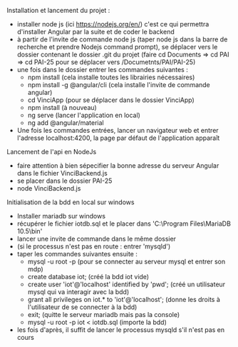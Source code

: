 Installation et lancement du projet :
- installer node js (ici https://nodejs.org/en/) c'est ce qui permettra d'installer Angular par la suite et de coder le backend
- à partir de l'invite de commande node js (taper node js dans la barre de recherche et prendre Nodejs command prompt), se déplacer vers le dossier contenant le dossier .git du projet (faire cd Documents => cd PAI => cd PAI-25 pour se déplacer vers /Documetnts/PAI/PAI-25)
- une fois dans le dossier entrer les commandes suivantes : 
  - npm install (cela installe toutes les librairies nécessaires)
  - npm install -g @angular/cli (cela installe l'invite de commande angular)
  - cd VinciApp (pour se déplacer dans le dossier VinciApp)
  - npm install (à nouveau)
  - ng serve (lancer l'application en local)
  - ng add @angular/material
- Une fois les commandes entrées, lancer un navigateur web et entrer l'adresse localhost:4200, la page par défaut de l'application apparaît

Lancement de l'api en NodeJs
- faire attention à bien sépecifier la bonne adresse du serveur Angular dans le fichier VinciBackend.js
- se placer dans le dossier PAI-25
- node VinciBackend.js

Initialisation de la bdd en local sur windows

- Installer mariadb sur windows
- récupérer le fichier iotdb.sql et le placer dans 'C:\Program Files\MariaDB 10.5\bin'
- lancer une invite de commande dans le même dossier
- (si le processus n'est pas en route : entrer 'mysqld') 
- taper les commandes suivantes ensuite : 
  - mysql -u root -p (pour se connecter au serveur mysql et entrer son mdp)
  - create database iot; (créé la bdd iot vide)
  - create user 'iot'@'localhost' identified by 'pwd'; (créé un utilisateur mysql qui va interagir avec la bdd)
  - grant all privileges on iot.* to 'iot'@'localhost'; (donne les droits à l'utilisateur de se connecter à la bdd)
  - exit; (quitte le serveur mariadb mais pas la console)
  - mysql -u root -p iot < iotdb.sql (importe la bdd)
- les fois d'après, il suffit de lancer le processus mysqld s'il n'est pas en cours